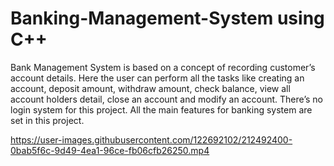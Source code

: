 # Banking-Management-System using C++
Bank Management System is based on a concept of recording customer’s account details. Here the user can perform all the tasks like creating an account, deposit amount, withdraw amount, check balance, view all account holders detail, close an account and modify an account. There’s no login system for this project. All the main features for banking system are set in this project.


https://user-images.githubusercontent.com/122692102/212492400-0bab5f6c-9d49-4ea1-96ce-fb06cfb26250.mp4

